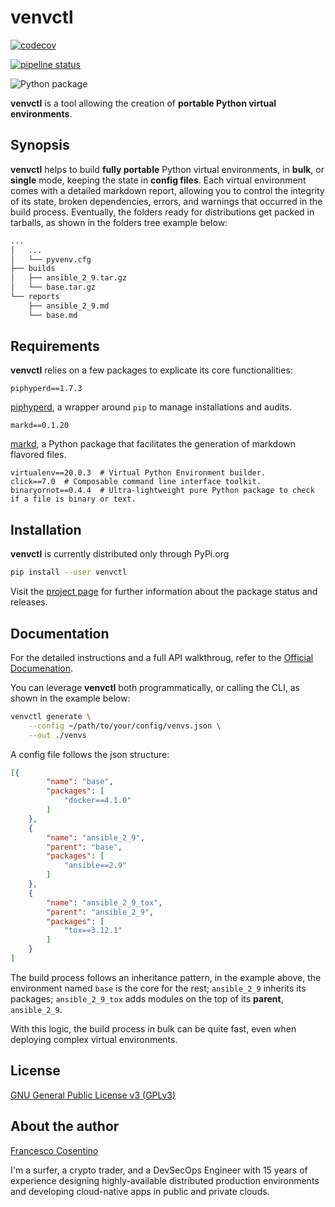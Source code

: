 # venvctl

[![codecov](https://codecov.io/gl/hyperd/venvctl/branch/master/graph/badge.svg)](https://codecov.io/gl/hyperd/venvctl)

[![pipeline status](https://gitlab.com/hyperd/venvctl/badges/master/pipeline.svg)](https://gitlab.com/hyperd/venvctl/-/commits/master)

![Python package](https://github.com/hyp3rd/venvctl/workflows/Python%20package/badge.svg)

**venvctl** is a tool allowing the creation of **portable Python virtual environments**.

## Synopsis

**venvctl** helps to build __fully portable__ Python virtual environments, in **bulk**, or **single** mode, keeping the state in **config files**. Each virtual environment comes with a detailed markdown report, allowing you to control the integrity of its state, broken dependencies, errors, and warnings that occurred in the build process. Eventually, the folders ready for distributions get packed in tarballs, as shown in the folders tree example below:

```bash
...
│   ...
│   └── pyvenv.cfg
├── builds
│   ├── ansible_2_9.tar.gz
│   └── base.tar.gz
└── reports
    ├── ansible_2_9.md
    └── base.md
```

## Requirements

**venvctl** relies on a few packages to explicate its core functionalities:

```text
piphyperd==1.7.3
```

[piphyperd](https://gitlab.com/hyperd/piphyperd/), a wrapper around `pip` to manage installations and audits.

```text
markd==0.1.20
```

[markd](https://github.com/pantsel/markd), a Python package that facilitates the generation of markdown flavored files.

```text
virtualenv==20.0.3  # Virtual Python Environment builder.
click==7.0  # Composable command line interface toolkit.
binaryornot==0.4.4  # Ultra-lightweight pure Python package to check if a file is binary or text.
```

## Installation

**venvctl** is currently distributed only through PyPi.org

```bash
pip install --user venvctl
```

Visit the [project page](https://pypi.org/project/venvctl/) for further information about the package status and releases.

## Documentation

For the detailed instructions and a full API walkthroug, refer to the [Official Documenation](https://venvctl.readthedocs.io/en/latest/).

You can leverage **venvctl** both programmatically, or calling the CLI, as shown in the example below:

```bash
venvctl generate \
    --config ~/path/to/your/config/venvs.json \
    --out ./venvs
```

A config file follows the json structure:

```json
[{
        "name": "base",
        "packages": [
            "docker==4.1.0"
        ]
    },
    {
        "name": "ansible_2_9",
        "parent": "base",
        "packages": [
            "ansible==2.9"
        ]
    },
    {
        "name": "ansible_2_9_tox",
        "parent": "ansible_2_9",
        "packages": [
            "tox==3.12.1"
        ]
    }
]
```

The build process follows an inheritance pattern, in the example above, the environment named `base` is the core for the rest; `ansible_2_9` inherits its packages; `ansible_2_9_tox` adds modules on the top of its **parent**, `ansible_2_9`.

With this logic, the build process in bulk can be quite fast, even when deploying complex virtual environments.

## License

[GNU General Public License v3 (GPLv3)](https://gitlab.com/hyperd/venvctl/blob/master/LICENSE)

## About the author

[Francesco Cosentino](https://www.linkedin.com/in/francesco-cosentino/)

I'm a surfer, a crypto trader, and a DevSecOps Engineer with 15 years of experience designing highly-available distributed production environments and developing cloud-native apps in public and private clouds.
